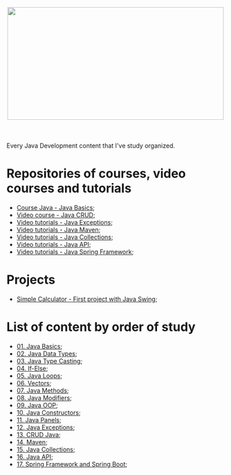 <div align="center"><img decoding="async" loading="lazy" width="500" height="260" src="https://cdn.icon-icons.com/icons2/2699/PNG/512/java_logo_icon_168609.png"></div>
</br>
</br>
</br>
 Every Java Development content that I've study organized.

# Repositories of courses, video courses and tutorials

- [Course Java - Java Basics](https://github.com/LuanTMoura/Aulas-Java-Curso-em-Video);
- [Video course - Java CRUD](https://github.com/LuanTMoura/Study-CRUD-Java);
- [Video tutorials - Java Exceptions](https://github.com/LuanTMoura/Study-Exceptions);
- [Video tutorials - Java Maven](https://github.com/LuanTMoura/Study-Maven);
- [Video tutorials - Java Collections](https://github.com/LuanTMoura/Study-Java-Collections);
- [Video tutorials - Java API](https://github.com/LuanTMoura/Study-Java-API);
- [Video tutorials - Java Spring Framework](https://github.com/LuanTMoura/Study-Java-Spring?tab=readme-ov-file);

# Projects

- [Simple Calculator - First project with Java Swing](https://github.com/LuanTMoura/Simple-Calculator);

# List of content by order of study
- [01. Java Basics](https://github.com/LuanTMoura/Java-Development-Content/blob/main/Content/01.%20Java%20Basics.md);
- [02. Java Data Types](https://github.com/LuanTMoura/Java-Development-Content/blob/main/Content/02.%20Java%20Data%20Types.md);
- [03. Java Type Casting](https://github.com/LuanTMoura/Java-Development-Content/blob/main/Content/03.%20Java%20Type%20Casting.md);
- [04. If-Else](https://github.com/LuanTMoura/Java-Development-Content/blob/main/Content/04.%20If-Else.md);
- [05. Java Loops](https://github.com/LuanTMoura/Java-Development-Content/blob/main/Content/05.%20Java%20Loops.md);
- [06. Vectors](https://github.com/LuanTMoura/Java-Development-Content/blob/main/Content/06.%20Vectors.md);
- [07. Java Methods](https://github.com/LuanTMoura/Java-Development-Content/blob/main/Content/07.%20Methods.md);
- [08. Java Modifiers](https://github.com/LuanTMoura/Java-Development-Content/blob/main/Content/08.%20Java%20Modifiers.md);
- [09. Java OOP](https://github.com/LuanTMoura/Java-Development-Content/blob/main/Content/09.%20Java%20OOP.md);
- [10. Java Constructors](https://github.com/LuanTMoura/Java-Development-Content/blob/main/Content/10.%20Java%20Constructors.md);
- [11. Java Panels](https://github.com/LuanTMoura/Java-Development-Content/blob/main/Content/11.%20Java%20Panels.md);
- [12. Java Exceptions](https://github.com/LuanTMoura/Java-Development-Content/blob/main/Content/12.%20Java%20Exceptions.md);
- [13. CRUD Java](https://github.com/LuanTMoura/Java-Development-Content/blob/main/Content/13.%20CRUD%20Java.md);
- [14. Maven](https://github.com/LuanTMoura/Java-Development-Content/blob/main/Content/14.%20Maven.md);
- [15. Java Collections](https://github.com/LuanTMoura/Java-Development-Content/blob/main/Content/15.%20Java%20Collections.md);
- [16. Java API](https://github.com/LuanTMoura/Java-Development-Content/blob/main/Content/16.%20Java%20API.md);
- [17. Spring Framework and Spring Boot](https://github.com/LuanTMoura/Java-Development-Content/blob/main/Content/17.%20Java%20Spring.md);
